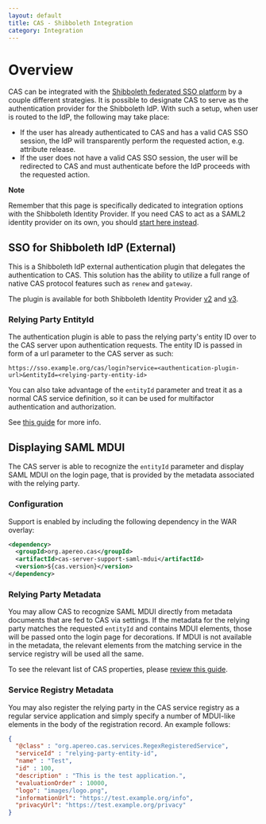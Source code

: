 ```yaml
---
layout: default
title: CAS - Shibboleth Integration
category: Integration
---
```


# Overview

CAS can be integrated with the [Shibboleth federated SSO platform](http://shibboleth.net/) by a couple
different strategies. It is possible to designate CAS to serve as the authentication provider for the Shibboleth IdP.
With such a setup, when user is routed to the IdP, the following may take place:

- If the user has already authenticated to CAS and has a valid CAS SSO session, the IdP will transparently
perform the requested action, e.g. attribute release.
- If the user does not have a valid CAS SSO session, the user will be redirected to CAS and must
authenticate before the IdP proceeds with the requested action.

<div class="alert alert-info"><strong>Note</strong><p>Remember that this page is specifically dedicated to integration options with the Shibboleth Identity Provider. If you need CAS to act as a SAML2 identity provider on its own, you should <a href="../installation/Configuring-SAML2-Authentication.html">start here instead</a>.</p></div>

## SSO for Shibboleth IdP (External)

This is a Shibboleth IdP external authentication plugin that delegates
the authentication to CAS. This solution has the ability to
utilize a full range of native CAS protocol features such as `renew` and `gateway`.

The plugin is available for both
Shibboleth Identity Provider [v2](https://github.com/Unicon/shib-cas-authn2)
and [v3](https://github.com/Unicon/shib-cas-authn3).

### Relying Party EntityId

The authentication plugin is able to pass the relying party's entity ID over
to the CAS server upon authentication requests.
The entity ID is passed in form of a url parameter to the CAS server as such:

```
https://sso.example.org/cas/login?service=<authentication-plugin-url>&entityId=<relying-party-entity-id>
```

You can also take advantage of the `entityId` parameter and treat it as a normal CAS service definition,
so it can be used for multifactor authentication and authorization.

See [this guide](../mfa/Configuring-Multifactor-Authentication-Triggers.html) for more info.

## Displaying SAML MDUI

The CAS server is able to recognize the `entityId` parameter and display SAML MDUI on the login page,
that is provided by the metadata associated with the relying party.

### Configuration

Support is enabled by including the following dependency in the WAR overlay:

```xml
<dependency>
  <groupId>org.apereo.cas</groupId>
  <artifactId>cas-server-support-saml-mdui</artifactId>
  <version>${cas.version}</version>
</dependency>
```

### Relying Party Metadata

You may allow CAS to recognize SAML MDUI directly from metadata documents that are fed to CAS via settings. If the metadata for the relying party matches the requested `entityId` and contains MDUI elements, those will be passed onto the login page for decorations. If MDUI is not available in the metadata, the relevant elements from the matching service in the service registry will be used all the same.

To see the relevant list of CAS properties, please [review this guide](../configuration/Configuration-Properties.html#saml-metadata-ui).

### Service Registry Metadata

You may also register the relying party in the CAS service registry as a regular service application and simply specify a number of MDUI-like elements in the body of the registration record. An example follows:

```json
{
  "@class" : "org.apereo.cas.services.RegexRegisteredService",
  "serviceId" : "relying-party-entity-id",
  "name" : "Test",
  "id" : 100,
  "description" : "This is the test application.",
  "evaluationOrder" : 10000,
  "logo": "images/logo.png",
  "informationUrl": "https://test.example.org/info",
  "privacyUrl": "https://test.example.org/privacy"
}
```
